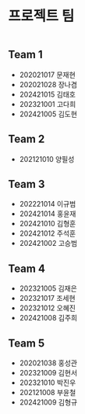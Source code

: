 # 프로젝트 팀

```{tableofcontents}

```

## Team 1

- 202021017 문재현
- 202021028 장나겸
- 202421015 김태호
- 202321001 고다희
- 202421005 김도현

## Team 2

- 202121010 양필성

## Team 3

- 202221014 이규범
- 202421014 홍윤재
- 202421010 김형훈
- 202421012 주석훈
- 202421002 고승범

## Team 4

- 202321005 김재은
- 202321017 조세현
- 202321012 오혜진
- 202421008 김주희

## Team 5

- 202021038 홍성관
- 202321009 김현서
- 202321010 박진우
- 202121008 부윤철
- 202421009 김형규
